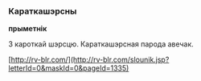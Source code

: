 ### Караткашэрсны
**прыметнік**

З кароткай шэрсцю. Караткашэрсная парода авечак.

<a rel="author">[http://rv-blr.com/](http://rv-blr.com/slounik.jsp?letterId=0&maskId=0&pageId=1335)</a>
